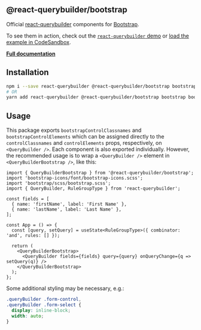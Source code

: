 ## @react-querybuilder/bootstrap

Official [react-querybuilder](https://npmjs.com/package/react-querybuilder) components for [Bootstrap](https://getbootstrap.com/).

To see them in action, check out the [`react-querybuilder` demo](https://react-querybuilder.js.org/react-querybuilder/#style=bootstrap) or [load the example in CodeSandbox](https://codesandbox.io/s/github/react-querybuilder/react-querybuilder/tree/main/examples/bootstrap).

**[Full documentation](https://react-querybuilder.js.org/)**

## Installation

```bash
npm i --save react-querybuilder @react-querybuilder/bootstrap bootstrap bootstrap-icons
# OR
yarn add react-querybuilder @react-querybuilder/bootstrap bootstrap bootstrap-icons
```

## Usage

This package exports `bootstrapControlClassnames` and `bootstrapControlElements` which can be assigned directly to the `controlClassnames` and `controlElements` props, respectively, on `<QueryBuilder />`. Each component is also exported individually. However, the recommended usage is to wrap a `<QueryBuilder />` element in `<QueryBuilderBootstrap />`, like this:

```tsx
import { QueryBuilderBootstrap } from '@react-querybuilder/bootstrap';
import 'bootstrap-icons/font/bootstrap-icons.scss';
import 'bootstrap/scss/bootstrap.scss';
import { QueryBuilder, RuleGroupType } from 'react-querybuilder';

const fields = [
  { name: 'firstName', label: 'First Name' },
  { name: 'lastName', label: 'Last Name' },
];

const App = () => {
  const [query, setQuery] = useState<RuleGroupType>({ combinator: 'and', rules: [] });

  return (
    <QueryBuilderBootstrap>
      <QueryBuilder fields={fields} query={query} onQueryChange={q => setQuery(q)} />
    </QueryBuilderBootstrap>
  );
};
```

Some additional styling may be necessary, e.g.:

```css
.queryBuilder .form-control,
.queryBuilder .form-select {
  display: inline-block;
  width: auto;
}
```

